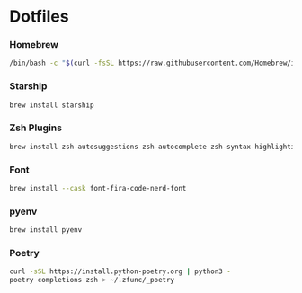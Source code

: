 # Dotfiles

### Homebrew

```bash
/bin/bash -c "$(curl -fsSL https://raw.githubusercontent.com/Homebrew/install/HEAD/install.sh)"
```

### Starship

```bash
brew install starship
```

### Zsh Plugins

```bash
brew install zsh-autosuggestions zsh-autocomplete zsh-syntax-highlighting
```

### Font

```bash
brew install --cask font-fira-code-nerd-font
```

### pyenv

```bash
brew install pyenv
```

### Poetry

```bash
curl -sSL https://install.python-poetry.org | python3 -
poetry completions zsh > ~/.zfunc/_poetry
```
